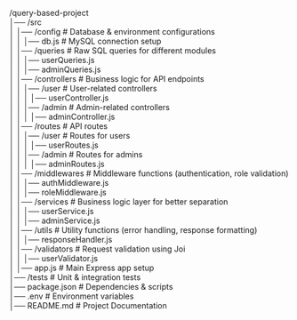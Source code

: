 /query-based-project  
│── /src  
│   │── /config              # Database & environment configurations  
│   │   │── db.js            # MySQL connection setup  
│   │── /queries             # Raw SQL queries for different modules  
│   │   │── userQueries.js  
│   │   │── adminQueries.js  
│   │── /controllers         # Business logic for API endpoints  
│   │   │── /user            # User-related controllers  
│   │   │   │── userController.js  
│   │   │── /admin           # Admin-related controllers  
│   │   │   │── adminController.js  
│   │── /routes              # API routes  
│   │   │── /user            # Routes for users  
│   │   │   │── userRoutes.js  
│   │   │── /admin           # Routes for admins  
│   │   │   │── adminRoutes.js  
│   │── /middlewares         # Middleware functions (authentication, role validation)  
│   │   │── authMiddleware.js  
│   │   │── roleMiddleware.js  
│   │── /services            # Business logic layer for better separation  
│   │   │── userService.js  
│   │   │── adminService.js  
│   │── /utils               # Utility functions (error handling, response formatting)  
│   │   │── responseHandler.js  
│   │── /validators          # Request validation using Joi  
│   │   │── userValidator.js  
│   │── app.js               # Main Express app setup  
│── /tests                   # Unit & integration tests  
│── package.json             # Dependencies & scripts  
│── .env                     # Environment variables  
│── README.md                # Project Documentation  
